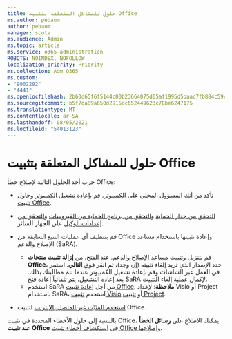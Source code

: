 ```yaml
---
title: حلول للمشاكل المتعلقة بتثبيت Office
ms.author: pebaum
author: pebaum
manager: scotv
ms.audience: Admin
ms.topic: article
ms.service: o365-administration
ROBOTS: NOINDEX, NOFOLLOW
localization_priority: Priority
ms.collection: Adm_O365
ms.custom:
- "9002292"
- "4441"
ms.openlocfilehash: 2b60d65f6f5144c00b23664075d05af1995d5baac7fb884c59cbe82efca3d198
ms.sourcegitcommit: b5f7da89a650d2915dc652449623c78be6247175
ms.translationtype: MT
ms.contentlocale: ar-SA
ms.lasthandoff: 08/05/2021
ms.locfileid: "54013123"
---
```

# <a name="solutions-for-issues-when-installing-office"></a>حلول للمشاكل المتعلقة بتثبيت Office

جرب أحد الحلول التالية لإصلاح خطأ Office:

- تأكد من أنك المسؤول المحلي على الكمبيوتر. قم بإعادة تشغيل الكمبيوتر وحاول [تثبيت Office](https://portal.office.com/OLS/MySoftware.aspx).

- [التحقق من جدار الحماية](https://support.office.com/article/unlicensed-product-and-activation-errors-in-office-0d23d3c0-c19c-4b2f-9845-5344fedc4380#bkmk_checkfirewall) و[التحقق من برنامج الحماية من الفيروسات](https://support.office.com/article/unlicensed-product-and-activation-errors-in-office-0d23d3c0-c19c-4b2f-9845-5344fedc4380#bkmk_checkav) و[التحقق من إعدادات الوكيل](https://support.office.com/article/unlicensed-product-and-activation-errors-in-office-0d23d3c0-c19c-4b2f-9845-5344fedc4380#bkmk_checkproxy) على الجهاز المتأثر.

- قم بتنظيف أي عمليات التتبع السابقة من Office وإعادة تثبيتها باستخدام مساعد الإصلاح والدعم (SaRA). 

    - قم بتنزيل وتثبيت [مساعد الإصلاح والدعم](https://aka.ms/SARA-OfficeUninstall-Alchemy). عند الفتح، من **إزالة تثبيت منتجات Office**، حدد الإصدار الذي تريد إلغاء تثبيته (إن وجد)، ثم انقر فوق **التالي**. استمر في العمل عبر الشاشات وقم بإعادة تشغيل الكمبيوتر عندما تتم مطالبتك بذلك. بعد إعادة التشغيل، يتم تلقائياً إعادة فتح SaRA لإكمال عملية إلغاء التثبيت.
    - استخدم SaRA من أجل [إعادة تثبيت Office](https://aka.ms/sara-officeinstall). **ملاحظة**: لإعداد Visio أو Project باستخدام SaRA، استخدم [تثبيت Visio](https://aka.ms/SaRA-VisioSetupScenario) أو [تثبيت Project](https://aka.ms/SaRA-ProjectSetupScenario).  

- [استخدم المثبّت غير المتصل بالإنترنت](https://support.office.com/article/f0a85fe7-118f-41cb-a791-d59cef96ad1c?wt.mc_id=Alchemy_ClientDIA) لتثبيت Office.

بالنسبة إلى حلول الأخطاء المحددة في تثبيت Office، يمكنك الاطلاع على **رسائل الخطأ عند تثبيت Office** في [استكشاف أخطاء تثبيت Office وإصلاحها](https://support.office.com/article/35ff2def-e0b2-4dac-9784-4cf212c1f6c2#BKMK_ErrorMessages).

